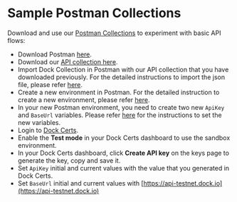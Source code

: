 # Sample Postman Collections

Download and use our [Postman Collections](https://github.com/docknetwork/knowledgebase-docs/tree/main/Postman\_collections) to experiment with basic API flows:

* Download Postman [here](https://www.postman.com/downloads/).
* Download our [API collection here](https://github.com/docknetwork/knowledgebase-docs/tree/main/Postman\_collections).
* Import Dock Collection in Postman with our API collection that you have downloaded previously. For the detailed instructions to import the json file, please refer [here](https://learning.postman.com/docs/getting-started/importing-and-exporting-data/).
* Create a new environment in Postman. For the detailed instruction to create a new environment, please refer [here](https://learning.postman.com/docs/sending-requests/managing-environments/).
* In your new Postman environment, you need to create two new `ApiKey` and `BaseUrl` variables. Please refer [here](https://learning.postman.com/docs/sending-requests/variables/) for the instructions to set the new variables.
* Login to [Dock Certs](https://certs.dock.io/).
* Enable the **Test mode** in your Dock Certs dashboard to use the sandbox environment.
* In your Dock Certs dashboard, click **Create API key** on the keys page to generate the key, copy and save it.
* Set `ApiKey` initial and current values with the value that you generated in Dock Certs.
* Set `BaseUrl` initial and current values with [https://api-testnet.dock.io](https://api-testnet.dock.io)

